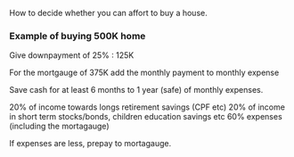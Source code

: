 How to decide whether you can affort to buy a house.   

 ### Example of buying 500K home

Give downpayment of 25% : 125K 

For the mortgauge of 375K add the monthly payment to monthly expense

Save cash for at least 6 months to 1 year (safe) of monthly expenses.

20% of income towards longs retirement savings (CPF etc)
20% of income in short term stocks/bonds, children education savings etc 
60% expenses (including the mortagauge)

If expenses are less, prepay to mortagauge.  


